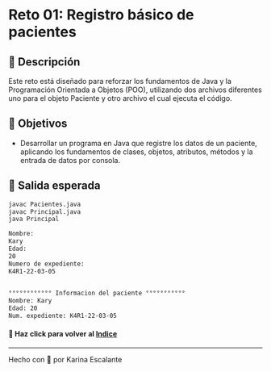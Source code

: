 # Reto 01: Registro básico de pacientes

## 🤍 Descripción
Este reto está diseñado para reforzar los fundamentos de Java y la Programación Orientada a Objetos (POO), utilizando dos archivos diferentes uno para el objeto Paciente y otro archivo el cual ejecuta el código.

## 🤍 Objetivos
- Desarrollar un programa en Java que registre los datos de un paciente, aplicando los fundamentos de clases, objetos, atributos, métodos y la entrada de datos por consola.

## 🤍 Salida esperada 
```bash
javac Pacientes.java
javac Principal.java
java Principal

Nombre: 
Kary
Edad: 
20
Numero de expediente: 
K4R1-22-03-05

 
°°°°°°°°°°°° Informacion del paciente °°°°°°°°°°° 
Nombre: Kary
Edad: 20
Num. expediente: K4R1-22-03-05

```
#### 🤍 Haz click para volver al [Indice](https://github.com/KatyE0/Curso_Java_G1/blob/main/README.md#-primer-m%C3%B3dulo-)
---
Hecho con 🤍 por Karina Escalante

